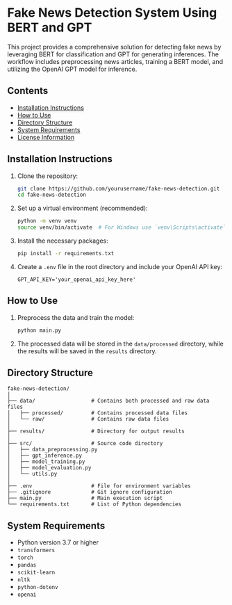 # Fake News Detection System Using BERT and GPT

This project provides a comprehensive solution for detecting fake news by leveraging BERT for classification and GPT for generating inferences. The workflow includes preprocessing news articles, training a BERT model, and utilizing the OpenAI GPT model for inference.

## Contents
- [Installation Instructions](#installation-instructions)
- [How to Use](#how-to-use)
- [Directory Structure](#directory-structure)
- [System Requirements](#system-requirements)
- [License Information](#license-information)

## Installation Instructions

1. Clone the repository:
   ```bash
   git clone https://github.com/yourusername/fake-news-detection.git
   cd fake-news-detection
   ```

2. Set up a virtual environment (recommended):
   ```bash
   python -m venv venv
   source venv/bin/activate  # For Windows use `venv\Scripts\activate`
   ```

3. Install the necessary packages:
   ```bash
   pip install -r requirements.txt
   ```

4. Create a `.env` file in the root directory and include your OpenAI API key:
   ```plaintext
   GPT_API_KEY='your_openai_api_key_here'
   ```

## How to Use

1. Preprocess the data and train the model:
   ```bash
   python main.py
   ```

2. The processed data will be stored in the `data/processed` directory, while the results will be saved in the `results` directory.

## Directory Structure

```
fake-news-detection/
│
├── data/                  # Contains both processed and raw data files
│   ├── processed/         # Contains processed data files
│   └── raw/               # Contains raw data files
│
├── results/               # Directory for output results
│
├── src/                   # Source code directory
│   ├── data_preprocessing.py
│   ├── gpt_inference.py
│   ├── model_training.py
│   ├── model_evaluation.py
│   └── utils.py
│
├── .env                   # File for environment variables
├── .gitignore             # Git ignore configuration
├── main.py                # Main execution script
└── requirements.txt       # List of Python dependencies
```


## System Requirements

- Python version 3.7 or higher
- `transformers`
- `torch`
- `pandas`
- `scikit-learn`
- `nltk`
- `python-dotenv`
- `openai`
